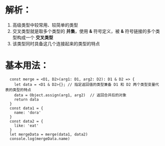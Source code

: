 # 解析：
  1. 高级类型中较常用、较简单的类型
  2. 交叉类型就是取多个类型的 **并集**，使用 **&** 符号定义，被 **&** 符号链接的多个类型构成一个 **交叉类型**
  3. 该类型同时具备这几个连接起来的类型的特点

# 基本用法：
  ```
    const merge = <D1, D2>(arg1: D1, arg2: D2): D1 & D2 => {
      let data = <D1 & D2>{}; // 指定返回值的类型兼备 D1 和 D2 两个类型变量代表的类型的特点
      data = Object.assign(arg1, arg2)  // 返回合并后的对象
      return data
    }
    const data1 = {
      name: 'dora'
    }
    const data2 = {
      like: 'eat'
    }
    let mergeData = merge(data1, data2)
    console.log(mergeData.name)
  ```